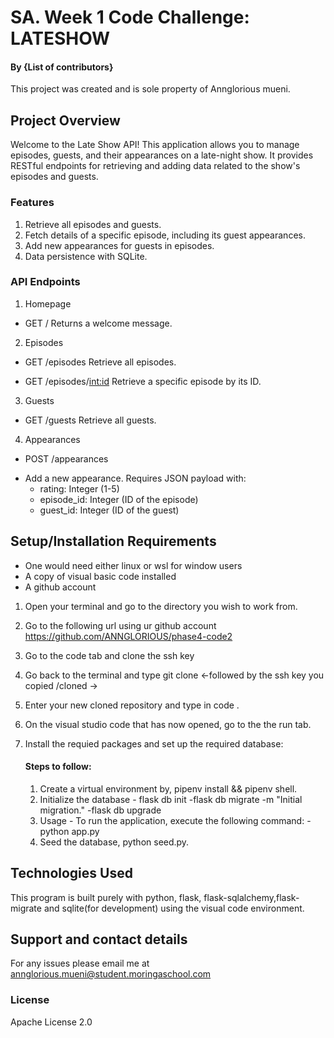 # SA. Week 1 Code Challenge: LATESHOW

#### By **{List of contributors}**
This project was created and is sole property of Annglorious mueni.

## Project Overview
Welcome to the Late Show API! This application allows you to manage episodes, guests, and their appearances on a late-night show. It provides RESTful endpoints for retrieving and adding data related to the show's episodes and guests.

### Features
1. Retrieve all episodes and guests.
2. Fetch details of a specific episode, including its guest appearances.
3. Add new appearances for guests in episodes.
4. Data persistence with SQLite.

### API Endpoints
1. Homepage
* GET /
Returns a welcome message.

2. Episodes
* GET /episodes
Retrieve all episodes.

* GET /episodes/<int:id>
Retrieve a specific episode by its ID.

3. Guests
* GET /guests
Retrieve all guests.

4. Appearances
* POST /appearances
- Add a new appearance. Requires JSON payload with:
    - rating: Integer (1-5)
    - episode_id: Integer (ID of the episode)
    - guest_id: Integer (ID of the guest)



## Setup/Installation Requirements
* One would need either linux or wsl for window users
* A copy of visual basic code installed
* A github account

1. Open your terminal and go to the directory you wish to work from.
2. Go to the following url using ur github account https://github.com/ANNGLORIOUS/phase4-code2
3. Go to the code tab and clone the ssh key
4. Go back to the terminal and type git clone <-followed by the ssh key you copied /cloned ->
5. Enter your new cloned repository and type in code .
6. On the visual studio code that has now opened, go to the the run tab.
7. Install the requied packages and set up the required database:

      #### Steps to follow:
      1. Create a virtual environment by, pipenv install && pipenv shell.
      2. Initialize the database - flask db init
                                    -flask db migrate -m "Initial migration."
                                    -flask db upgrade
      5. Usage - To run the application, execute the following command:
                                            -python app.py  
      4. Seed the database, python seed.py.  


## Technologies Used
This program is built purely with python, flask, flask-sqlalchemy,flask-migrate and sqlite(for development) using the visual code environment.

## Support and contact details
For any issues please email me at annglorious.mueni@student.moringaschool.com
### License
Apache License 2.0


